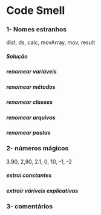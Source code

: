 # Code Smell
### 1- Nomes estranhos
dist, ds, calc, movArray, mov, result
##### Solução
##### renomear variáveis
##### renomear métodos
##### renomear classes
##### renomear arquivos
##### renomear pastas

### 2- números mágicos
3.90, 2,90, 2.1, 0, 10, -1, -2

##### extrai constantes
##### extrair váriveis explicativas

### 3- comentários
